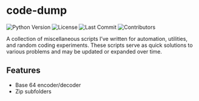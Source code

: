 # code-dump
![Python Version](https://img.shields.io/badge/python-3.6%2B-blue)
![License](https://img.shields.io/github/license/cadencejames/code-dump)
![Last Commit](https://img.shields.io/github/last-commit/cadencejames/code-dump)
![Contributors](https://img.shields.io/github/contributors/cadencejames/code-dump)

A collection of miscellaneous scripts I’ve written for automation, utilities, and random coding experiments. These scripts serve as quick solutions to various problems and may be updated or expanded over time.

## Features
- Base 64 encoder/decoder
- Zip subfolders
